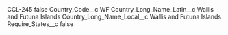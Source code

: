 <?xml version="1.0" encoding="UTF-8"?>
<CustomMetadata xmlns="http://soap.sforce.com/2006/04/metadata" xmlns:xsi="http://www.w3.org/2001/XMLSchema-instance" xmlns:xsd="http://www.w3.org/2001/XMLSchema">
    <label>CCL-245</label>
    <protected>false</protected>
    <values>
        <field>Country_Code__c</field>
        <value xsi:type="xsd:string">WF</value>
    </values>
    <values>
        <field>Country_Long_Name_Latin__c</field>
        <value xsi:type="xsd:string">Wallis and Futuna Islands</value>
    </values>
    <values>
        <field>Country_Long_Name_Local__c</field>
        <value xsi:type="xsd:string">Wallis and Futuna Islands</value>
    </values>
    <values>
        <field>Require_States__c</field>
        <value xsi:type="xsd:boolean">false</value>
    </values>
</CustomMetadata>
